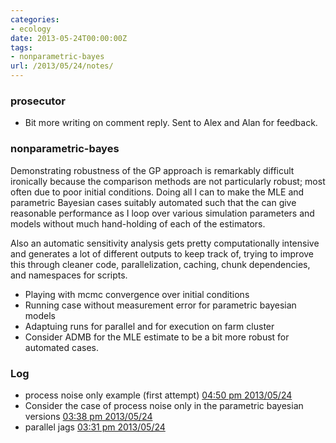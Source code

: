 ```yaml
---
categories:
- ecology
date: 2013-05-24T00:00:00Z
tags:
- nonparametric-bayes
url: /2013/05/24/notes/
---
```


### prosecutor

* Bit more writing on comment reply.  Sent to Alex and Alan for feedback. 

### nonparametric-bayes

Demonstrating robustness of the GP approach is remarkably difficult
ironically because the comparison methods are not particularly robust;
most often due to poor initial conditions.  Doing all I can to make the
MLE and parametric Bayesian cases suitably automated such that the can
give reasonable performance as I loop over various simulation parameters
and models without much hand-holding of each of the estimators.

Also an automatic sensitivity analysis gets pretty computationally
intensive and generates a lot of different outputs to keep track of,
trying to improve this through cleaner code, parallelization, caching,
chunk dependencies, and namespaces for scripts.

* Playing with mcmc convergence over initial conditions
* Running case without measurement error for parametric bayesian models
* Adaptuing runs for parallel and for execution on farm cluster
* Consider ADMB for the MLE estimate to be a bit more robust for automated cases.  

### Log

- process noise only example (first attempt) [04:50 pm 2013/05/24](https://github.com/cboettig/nonparametric-bayes/commit/be4d986b46f98d27f19add3ac42e536ee4ef5805)
- Consider the case of process noise only in the parametric bayesian versions [03:38 pm 2013/05/24](https://github.com/cboettig/nonparametric-bayes/commit/bbeaf4fc6b5f999e04d02b3487151c982bcf6771)
- parallel jags [03:31 pm 2013/05/24](https://github.com/cboettig/nonparametric-bayes/commit/29db77699a8ff6b9041f45a952a548b6cd255af3)


